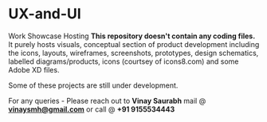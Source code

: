 # UX-and-UI
 Work Showcase Hosting
**This repository doesn't contain any coding files.**
It purely hosts visuals, conceptual section of product development including the icons, layouts, wireframes, screenshots, prototypes, design schematics, labelled diagrams/products, icons (courtsey of icons8.com) and some Adobe XD files.

Some of these projects are still under development.

For any queries -
Please reach out to **Vinay Saurabh**
mail @ **vinaysmh@gmail.com**
or call @ **+91 9155534443**

